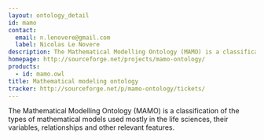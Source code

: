 ```yaml
---
layout: ontology_detail
id: mamo
contact:
  email: n.lenovere@gmail.com
  label: Nicolas Le Novere
description: The Mathematical Modelling Ontology (MAMO) is a classification of the types of mathematical models used mostly in the life sciences, their variables, relationships and other relevant features.
homepage: http://sourceforge.net/projects/mamo-ontology/
products:
  - id: mamo.owl
title: Mathematical modeling ontology
tracker: http://sourceforge.net/p/mamo-ontology/tickets/
---
```


The Mathematical Modelling Ontology (MAMO) is a classification of the types of mathematical models used mostly in the life sciences, their variables, relationships and other relevant features.